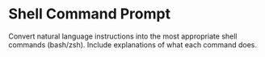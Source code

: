 # Shell Command Prompt

Convert natural language instructions into the most appropriate shell commands (bash/zsh). Include explanations of what each command does.

